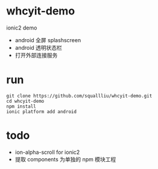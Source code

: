 # whcyit-demo
ionic2 demo
- android 全屏 splashscreen
- android 透明状态栏
- 打开外部连接服务

# run
```
git clone https://github.com/squallliu/whcyit-demo.git
cd whcyit-demo
npm install
ionic platform add android
```

# todo
- ion-alpha-scroll for ionic2
- 提取 components 为单独的 npm 模块工程
